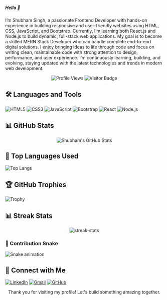<h5 align="left"> Hello 👋</h5>
<p>I’m Shubham Singh, a passionate Frontend Developer with hands-on experience in building responsive and user-friendly websites using HTML, CSS, JavaScript, and Bootstrap. Currently, I’m learning both React.js and Node.js to build dynamic, full-stack web applications. My goal is to become a skilled MERN Stack Developer who can handle complete end-to-end digital solutions. I enjoy bringing ideas to life through code and focus on writing clean, maintainable code with strong attention to design, performance, and user experience. I’m continuously learning, building, and evolving, staying updated with the latest technologies and trends in modern web development.</p>

<p align="center">
  <img src="https://komarev.com/ghpvc/?username=developershubhamsingh&label=Profile%20views&color=ff69b4&style=flat-square" alt="Profile Views" />
  <img src="https://visitor-badge.laobi.icu/badge?page_id=developershubhamsingh" alt="Visitor Badge" />
</p>

## 🛠️ Languages and Tools
![HTML5](https://img.shields.io/badge/HTML5-orange?style=flat&logo=html5)
![CSS3](https://img.shields.io/badge/CSS3-blue?style=flat&logo=css3)
![JavaScript](https://img.shields.io/badge/JavaScript-yellow?style=flat&logo=javascript)
![Bootstrap](https://img.shields.io/badge/Bootstrap-purple?style=flat&logo=bootstrap)
![React](https://img.shields.io/badge/React-blue?style=flat&logo=react)
![Node.js](https://img.shields.io/badge/Node.js-green?style=flat&logo=node.js)

## 📊 GitHub Stats
<p align="center">
  <img src="https://github-readme-stats.vercel.app/api?username=developershubhamsingh&show_icons=true&theme=tokyonight" alt="Shubham's GitHub Stats" />
</p>

 ## 🔰 Top Languages Used
![Top Langs](https://github-readme-stats.vercel.app/api/top-langs/?username=developershubhamsingh&layout=compact&theme=radical)
 
 ## 🏆 GitHub Trophies
![Trophy](https://github-profile-trophy.vercel.app/?username=developershubhamsingh&theme=radical&column=4&margin-w=10&margin-h=15)

## 📊 Streak Stats
 <p align="center">
  <img src="https://github-readme-streak-stats.herokuapp.com/?user=developershubhamsingh&" alt="streak-stats" />
</p>

### 🐍 Contribution Snake
![Snake animation](https://raw.githubusercontent.com/developershubhamsingh/developershubhamsingh/gh-pages/github-contribution-grid-snake.svg)


## 🔰 Connect with Me
  [![LinkedIn](https://img.shields.io/badge/-LinkedIn-blue?style=flat&logo=Linkedin&logoColor=white)](https://linkedin.com/in/YOUR-LINKEDIN-ID)
  [![Gmail](https://img.shields.io/badge/-Gmail-red?style=flat&logo=gmail&logoColor=white)](mailto:yourmail@gmail.com)
  [![GitHub](https://img.shields.io/badge/-GitHub-black?style=flat&logo=github&logoColor=white)](https://github.com/developershubhamsingh)

 <p align="center">
  Thank you for visiting my profile! Let's build something amazing together.
</p>

 
 
 

